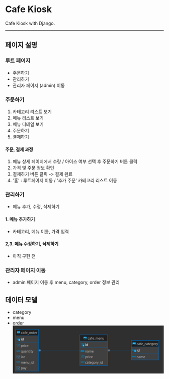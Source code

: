 # Cafe Kiosk

Cafe Kiosk with Django.

---

## 페이지 설명

### 루트 페이지
- 주문하기
- 관리하기
- 관리자 페이지 (admin) 이동

### 주문하기
1. 카테고리 리스트 보기
2. 메뉴 리스트 보기
3. 메뉴 디테일 보기
4. 주문하기
5. 결제하기

#### 주문, 결제 과정
1. 메뉴 상세 페이지에서 수량 / 아이스 여부 선택 후 주문하기 버튼 클릭
2. 가격 및 주문 정보 확인
3. 결제하기 버튼 클릭 -> 결제 완료
4. '홈' : 루트페이지 이동 / '추가 주문' 카테고리 리스트 이동

### 관리하기
- 메뉴 추가, 수정, 삭제하기

#### 1. 메뉴 추가하기
- 카테고리, 메뉴 이름, 가격 입력

#### 2,3. 메뉴 수정하기, 삭제하기
- 아직 구현 전

### 관리자 페이지 이동
- admin 페이지 이동 후 menu, category, order 정보 관리


## 데이터 모델

- category
- menu
- order
![다이어그램](etc/data_diagram.png)
